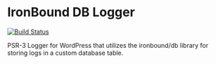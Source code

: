 # IronBound DB Logger

[![Build Status](https://travis-ci.org/iron-bound-designs/IronBound-DB-Logger.svg?branch=master)](https://travis-ci.org/iron-bound-designs/IronBound-DB-Logger)

PSR-3 Logger for WordPress that utilizes the ironbound/db library for storing logs
in a custom database table.
